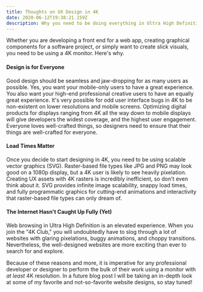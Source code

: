 ```yaml
---
title: Thoughts on UX Design in 4K
date: 2020-06-12T19:38:21.159Z
description: Why you need to be doing everything in Ultra High Definition
---
```

Whether you are developing a front end for a web app, creating graphical components for a software project, or simply want to create slick visuals, you need to be using a 4K monitor. Here's why.

#### Design is for Everyone

Good design should be seamless and jaw-dropping for as many users as possible. Yes, you want your mobile-only users to have a great experience. You also want your high-end professional creative users to have an equally great experience. It's very possible for odd user interface bugs in 4K to be non-existent on lower resolutions and mobile screens. Optimizing digital products for displays ranging from 4K all the way down to mobile displays will give developers the widest coverage, and the highest user engagement. Everyone loves well-crafted things, so designers need to ensure that their things are well-crafted for everyone.

#### Load Times Matter

Once you decide to start designing in 4K, you need to be using scalable vector graphics (SVG). Raster-based file types like JPG and PNG may look good on a 1080p display, but a 4K user is likely to see heavily pixelation. Creating UX assets with 4K rasters is incredibly inefficient, so don't even think about it. SVG provides infinite image scalability, snappy load times, and fully programmatic graphics for cutting-end animations and interactivity that raster-based file types can only dream of.

#### The Internet Hasn't Caught Up Fully (Yet)

Web browsing in Ultra High Definition is an elevated experience. When you join the "4K Club," you will undoubtedly have to slog through a lot of websites with glaring pixelations, buggy animations, and choppy transitions. Nevertheless, the well-designed websites are more exciting than ever to search for and explore. 

Because of these reasons and more, it is imperative for any professional developer or designer to perform the bulk of their work using a monitor with *at least* 4K resolution. In a future blog post I will be taking an in-depth look at some of my favorite and not-so-favorite website designs, so stay tuned!